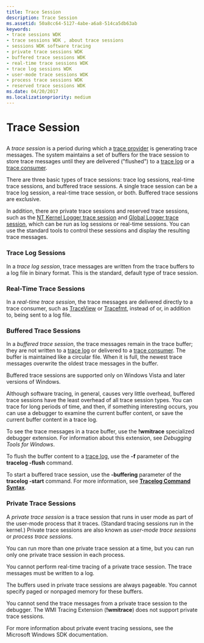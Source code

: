 ```yaml
---
title: Trace Session
description: Trace Session
ms.assetid: 50a8cc64-5127-4abe-a6a8-514ca5db63ab
keywords:
- trace sessions WDK
- trace sessions WDK , about trace sessions
- sessions WDK software tracing
- private trace sessions WDK
- buffered trace sessions WDK
- real-time trace sessions WDK
- trace log sessions WDK
- user-mode trace sessions WDK
- process trace sessions WDK
- reserved trace sessions WDK
ms.date: 04/20/2017
ms.localizationpriority: medium
---
```


# Trace Session


## <span id="ddk_trace_session_tools"></span><span id="DDK_TRACE_SESSION_TOOLS"></span>


A *trace session* is a period during which a [trace provider](trace-provider.md) is generating trace messages. The system maintains a set of buffers for the trace session to store trace messages until they are delivered ("flushed") to a [trace log](trace-log.md) or a [trace consumer](trace-consumer.md).

There are three basic types of trace sessions: trace log sessions, real-time trace sessions, and buffered trace sessions. A single trace session can be a trace log session, a real-time trace session, or both. Buffered trace sessions are exclusive.

In addition, there are private trace sessions and reserved trace sessions, such as the [NT Kernel Logger trace session](nt-kernel-logger-trace-session.md) and [Global Logger trace session](global-logger-trace-session.md), which can be run as log sessions or real-time sessions. You can use the standard tools to control these sessions and display the resulting trace messages.

### <span id="ddk_trace_log_sessions_tools"></span><span id="DDK_TRACE_LOG_SESSIONS_TOOLS"></span>Trace Log Sessions

In a *trace log session*, trace messages are written from the trace buffers to a log file in binary format. This is the standard, default type of trace session.

### <span id="ddk_real_time_trace_sessions_tools"></span><span id="DDK_REAL_TIME_TRACE_SESSIONS_TOOLS"></span>Real-Time Trace Sessions

In a *real-time trace session*, the trace messages are delivered directly to a trace consumer, such as [TraceView](traceview.md) or [Tracefmt](tracefmt.md), instead of or, in addition to, being sent to a log file.

### <span id="ddk_buffered_trace_sessions_tools"></span><span id="DDK_BUFFERED_TRACE_SESSIONS_TOOLS"></span>Buffered Trace Sessions

In a *buffered trace session*, the trace messages remain in the trace buffer; they are not written to a [trace log](trace-log.md) or delivered to a [trace consumer](trace-consumer.md). The buffer is maintained like a circular file. When it is full, the newest trace messages overwrite the oldest trace messages in the buffer.

Buffered trace sessions are supported only on Windows Vista and later versions of Windows.

Although software tracing, in general, causes very little overhead, buffered trace sessions have the least overhead of all trace session types. You can trace for long periods of time, and then, if something interesting occurs, you can use a debugger to examine the current buffer content, or save the current buffer content in a trace log.

To see the trace messages in a trace buffer, use the **!wmitrace** specialized debugger extension. For information about this extension, see *Debugging Tools for Windows*.

To flush the buffer content to a [trace log](trace-log.md), use the **-f** parameter of the **tracelog -flush** command.

To start a buffered trace session, use the **-buffering** parameter of the **tracelog -start** command. For more information, see [**Tracelog Command Syntax**](tracelog-command-syntax.md).

### <span id="ddk_private_trace_sessions_tools"></span><span id="DDK_PRIVATE_TRACE_SESSIONS_TOOLS"></span>Private Trace Sessions

A *private trace session* is a trace session that runs in user mode as part of the user-mode process that it traces. (Standard tracing sessions run in the kernel.) Private trace sessions are also known as *user-mode trace sessions* or *process trace sessions*.

You can run more than one private trace session at a time, but you can run only one private trace session in each process.

You cannot perform real-time tracing of a private trace session. The trace messages must be written to a log.

The buffers used in private trace sessions are always pageable. You cannot specify paged or nonpaged memory for these buffers.

You cannot send the trace messages from a private trace session to the debugger. The WMI Tracing Extension (**!wmitrace**) does not support private trace sessions.

For more information about private event tracing sessions, see the Microsoft Windows SDK documentation.

 

 





